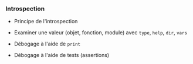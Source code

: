 ### Introspection

* Principe de l'introspection
* Examiner une valeur (objet, fonction, module) avec `type`, `help`, `dir`, `vars`

* Débogage à l'aide de `print`
* Débogage à l'aide de tests (assertions)
